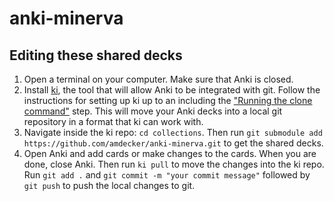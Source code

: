 # anki-minerva

## Editing these shared decks
1. Open a terminal on your computer. Make sure that Anki is closed. 
2. Install [ki](https://langfield.github.io/ki/), the tool that will allow Anki to be integrated with git. Follow the instructions for setting up ki up to an including the ["Running the clone command"](https://langfield.github.io/ki/#running-the-clone-command) step. This will move your Anki decks into a local git repository in a format that ki can work with.
3. Navigate inside the ki repo: `cd collections`. Then run `git submodule add https://github.com/amdecker/anki-minerva.git` to get the shared decks. 
4. Open Anki and add cards or make changes to the cards. When you are done, close Anki. Then run `ki pull` to move the changes into the ki repo. Run `git add .` and `git commit -m "your commit message"` followed by `git push` to push the local changes to git. 
